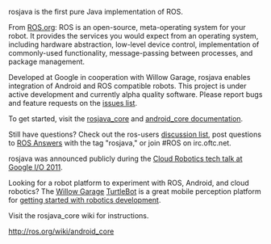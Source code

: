 rosjava is the first pure Java implementation of ROS.

From [ROS.org](http://www.ros.org/wiki/): ROS is an open-source, meta-operating system for your robot. It provides the services you would expect from an operating system, including hardware abstraction, low-level device control, implementation of commonly-used functionality, message-passing between processes, and package management.

Developed at Google in cooperation with Willow Garage, rosjava enables integration of Android and ROS compatible robots. This project is under active development and currently alpha quality software. Please report bugs and feature requests on the [issues list](https://github.com/rosjava/rosjava/issues?state=open).

To get started, visit the [rosjava_core](http://docs.rosjava.googlecode.com/hg/rosjava_core/html/index.html) and [android_core documentation](http://docs.rosjava.googlecode.com/hg/android_core/html/index.html).

Still have questions? Check out the ros-users [discussion list](https://code.ros.org/mailman/listinfo/ros-users), post questions to [ROS Answers](http://answers.ros.org/questions/) with the tag "rosjava," or join #ROS on irc.oftc.net.

rosjava was announced publicly during the [Cloud Robotics tech talk at Google I/O 2011](http://www.youtube.com/watch?feature=player_embedded&v=FxXBUp-4800).

Looking for a robot platform to experiment with ROS, Android, and cloud robotics? The [Willow Garage](http://www.willowgarage.com/) [TurtleBot](http://www.willowgarage.com/turtlebot) is a great mobile perception platform for [getting started with robotics development](http://www.youtube.com/watch?feature=player_embedded&v=MOEjL8JDvd0).

Visit the rosjava_core wiki for instructions.

http://ros.org/wiki/android_core